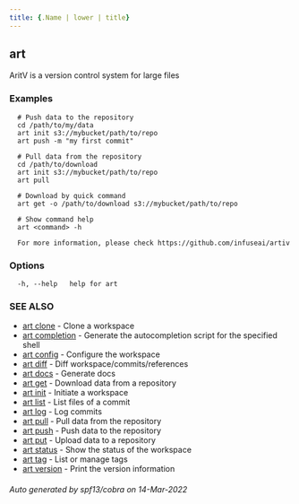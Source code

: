 ```yaml
---
title: {.Name | lower | title}
---
```


## art

AritV is a version control system for large files

### Examples

```
  # Push data to the repository
  cd /path/to/my/data
  art init s3://mybucket/path/to/repo
  art push -m "my first commit"

  # Pull data from the repository
  cd /path/to/download
  art init s3://mybucket/path/to/repo
  art pull

  # Download by quick command
  art get -o /path/to/download s3://mybucket/path/to/repo

  # Show command help
  art <command> -h

  For more information, please check https://github.com/infuseai/artiv
```

### Options

```
  -h, --help   help for art
```

### SEE ALSO

* [art clone](art_clone.md)	 - Clone a workspace
* [art completion](art_completion.md)	 - Generate the autocompletion script for the specified shell
* [art config](art_config.md)	 - Configure the workspace
* [art diff](art_diff.md)	 - Diff workspace/commits/references
* [art docs](art_docs.md)	 - Generate docs
* [art get](art_get.md)	 - Download data from a repository
* [art init](art_init.md)	 - Initiate a workspace
* [art list](art_list.md)	 - List files of a commit
* [art log](art_log.md)	 - Log commits
* [art pull](art_pull.md)	 - Pull data from the repository
* [art push](art_push.md)	 - Push data to the repository
* [art put](art_put.md)	 - Upload data to a repository
* [art status](art_status.md)	 - Show the status of the workspace
* [art tag](art_tag.md)	 - List or manage tags
* [art version](art_version.md)	 - Print the version information

###### Auto generated by spf13/cobra on 14-Mar-2022
